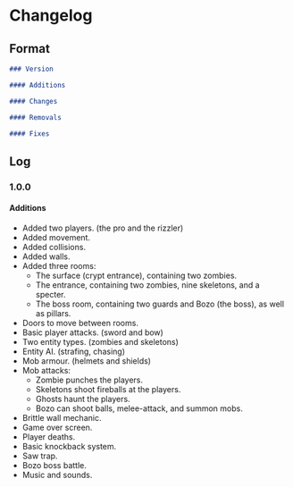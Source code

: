 # Changelog

## Format

```markdown
### Version

#### Additions

#### Changes

#### Removals

#### Fixes
```

## Log

### 1.0.0

#### Additions

- Added two players. (the pro and the rizzler)
- Added movement.
- Added collisions.
- Added walls.
- Added three rooms:
  - The surface (crypt entrance), containing two zombies.
  - The entrance, containing two zombies, nine skeletons, and a specter.
  - The boss room, containing two guards and Bozo (the boss), as well as pillars.
- Doors to move between rooms.
- Basic player attacks. (sword and bow)
- Two entity types. (zombies and skeletons)
- Entity AI. (strafing, chasing)
- Mob armour. (helmets and shields)
- Mob attacks:
  - Zombie punches the players.
  - Skeletons shoot fireballs at the players.
  - Ghosts haunt the players.
  - Bozo can shoot balls, melee-attack, and summon mobs.
- Brittle wall mechanic.
- Game over screen.
- Player deaths.
- Basic knockback system.
- Saw trap.
- Bozo boss battle.
- Music and sounds.
